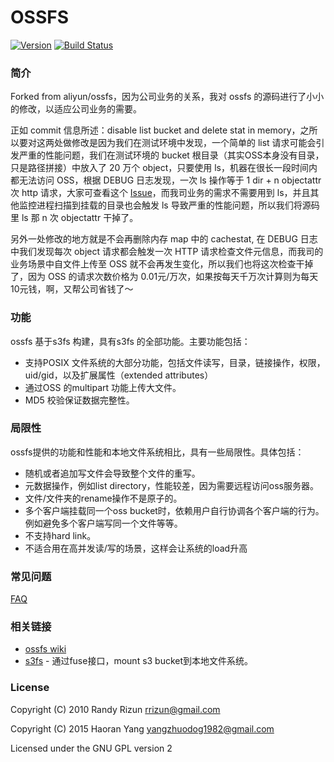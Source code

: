 # OSSFS

[![Version](https://badge.fury.io/gh/aliyun%2Fossfs.svg)][releases]
[![Build Status](https://travis-ci.org/aliyun/ossfs.svg?branch=master)](https://travis-ci.org/aliyun/ossfs?branch=master)

### 简介

Forked from aliyun/ossfs，因为公司业务的关系，我对 ossfs 的源码进行了小小的修改，以适应公司业务的需要。

正如 commit 信息所述：disable list bucket and delete stat in memory，之所以要对这两处做修改是因为我们在测试环境中发现，一个简单的 list 请求可能会引发严重的性能问题，我们在测试环境的 bucket 根目录（其实OSS本身没有目录，只是路径拼接）中放入了 20 万个 object，只要使用 ls，机器在很长一段时间内都无法访问 OSS，根据 DEBUG 日志发现，一次 ls 操作等于 1 dir + n objectattr 次 http 请求，大家可查看这个 [Issue](https://github.com/aliyun/ossfs/issues/13)，而我司业务的需求不需要用到 ls，并且其他监控进程扫描到挂载的目录也会触发 ls 导致严重的性能问题，所以我们将源码里 ls 那 n 次 objectattr 干掉了。

另外一处修改的地方就是不会再删除内存 map 中的 cachestat, 在 DEBUG 日志中我们发现每次 object 请求都会触发一次 HTTP 请求检查文件元信息，而我司的业务场景中自文件上传至 OSS 就不会再发生变化，所以我们也将这次检查干掉了，因为 OSS 的请求次数价格为 0.01元/万次，如果按每天千万次计算则为每天10元钱，啊，又帮公司省钱了～

### 功能

ossfs 基于s3fs 构建，具有s3fs 的全部功能。主要功能包括：

* 支持POSIX 文件系统的大部分功能，包括文件读写，目录，链接操作，权限，
  uid/gid，以及扩展属性（extended attributes）
* 通过OSS 的multipart 功能上传大文件。
* MD5 校验保证数据完整性。

### 局限性

ossfs提供的功能和性能和本地文件系统相比，具有一些局限性。具体包括：

* 随机或者追加写文件会导致整个文件的重写。
* 元数据操作，例如list directory，性能较差，因为需要远程访问oss服务器。
* 文件/文件夹的rename操作不是原子的。
* 多个客户端挂载同一个oss bucket时，依赖用户自行协调各个客户端的行为。例如避免多个客户端写同一个文件等等。
* 不支持hard link。
* 不适合用在高并发读/写的场景，这样会让系统的load升高

### 常见问题

[FAQ](https://github.com/aliyun/ossfs/wiki/FAQ)

### 相关链接

* [ossfs wiki](https://github.com/aliyun/ossfs/wiki)
* [s3fs](https://github.com/s3fs-fuse/s3fs-fuse) - 通过fuse接口，mount s3 bucket到本地文件系统。

### License

Copyright (C) 2010 Randy Rizun <rrizun@gmail.com>

Copyright (C) 2015 Haoran Yang <yangzhuodog1982@gmail.com>

Licensed under the GNU GPL version 2


[releases]: https://github.com/aliyun/ossfs/releases
[updatedb]: http://linux.die.net/man/8/updatedb
[faq-updatedb]: https://github.com/aliyun/ossfs/wiki/FAQ
[ecryptfs]: http://ecryptfs.org/
[xattr]: http://man7.org/linux/man-pages/man7/xattr.7.html
[supervisor]: http://supervisord.org/
[faq-supervisor]: https://github.com/aliyun/ossfs/wiki/FAQ#18
